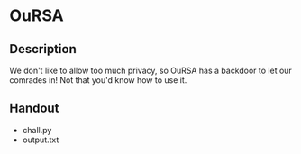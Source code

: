 # OuRSA

## Description

We don't like to allow too much privacy, so OuRSA has a backdoor to let our comrades in!
Not that you'd know how to use it. 

## Handout

- chall.py
- output.txt